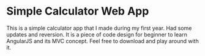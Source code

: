 # Simple Calculator Web App
This is a simple calculator app that I made during my first year. Had some updates and reversion.
It is a piece of code design for beginner to learn AngularJS and its MVC concept.
Feel free to download and play around with it.
